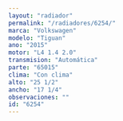 ```yaml
---
layout: "radiador"
permalink: "/radiadores/6254/"
marca: "Volkswagen"
modelo: "Tiguan"
ano: "2015"
motor: "L4 1.4 2.0"
transmision: "Automática"
parte: "65015"
clima: "Con clima"
alto: "25 1/2"
ancho: "17 1/4"
observaciones: ""
id: "6254"
---
```


